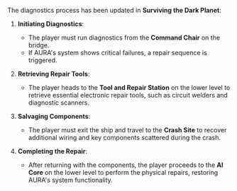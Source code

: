 The diagnostics process has been updated in **Surviving the Dark Planet**:  

1. **Initiating Diagnostics**:  
   - The player must run diagnostics from the **Command Chair** on the bridge.  
   - If AURA's system shows critical failures, a repair sequence is triggered.  

2. **Retrieving Repair Tools**:  
   - The player heads to the **Tool and Repair Station** on the lower level to retrieve essential electronic repair tools, such as circuit welders and diagnostic scanners.  

3. **Salvaging Components**:  
   - The player must exit the ship and travel to the **Crash Site** to recover additional wiring and key components scattered during the crash.  

4. **Completing the Repair**:  
   - After returning with the components, the player proceeds to the **AI Core** on the lower level to perform the physical repairs, restoring AURA's system functionality.  
